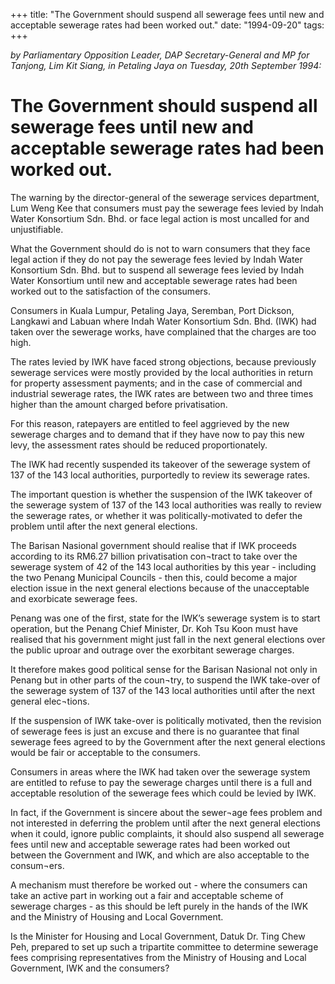 +++ 
title: "The Government should suspend all sewerage fees until new and acceptable sewerage rates had been worked out."
date: "1994-09-20"
tags:
+++

_by Parliamentary Opposition Leader, DAP Secretary-General and MP for Tanjong, Lim Kit Siang, in Petaling Jaya on Tuesday, 20th September 1994:_

# The Government should suspend all sewerage fees until new and acceptable sewerage rates had been worked out.

The warning by the director-general of the sewerage services department, Lum Weng Kee that consumers must pay the sewerage fees levied by Indah Water Konsortium Sdn. Bhd. or face legal action is most uncalled for and unjustifiable.</u>

What the Government should do is not to warn consumers that they face legal action if they do not pay the sewerage fees levied by Indah Water Konsortium Sdn. Bhd. but to suspend all sewerage fees levied by Indah Water Konsortium until new and acceptable sewerage rates had been worked out to the satisfaction of the consumers.

Consumers in Kuala Lumpur, Petaling Jaya, Seremban, Port Dickson, Langkawi and Labuan where Indah Water Konsortium Sdn. Bhd. (IWK) had taken over the sewerage works, have complained that the charges are too high.

The rates levied by IWK have faced strong objections, because previously sewerage services were mostly provided by the local authorities in return for property assessment payments; and in the case of commercial and industrial sewerage rates, the IWK rates are between two and three times higher than the amount charged before privatisation.

For this reason, ratepayers are entitled to feel aggrieved by the new sewerage charges and to demand that if they have now to pay this new levy, the assessment rates should be reduced proportionately.

The IWK had recently suspended its takeover of the sewerage system of 137 of the 143 local authorities, purportedly to review its sewerage rates.

The important question is whether the suspension of the IWK takeover of the sewerage system of 137 of the 143 local authorities was really to review the sewerage rates, or whether it was politically-motivated to defer the problem until after the next general elections.

The Barisan Nasional government should realise that if IWK proceeds according to its RM6.27 billion privatisation con¬tract to take over the sewerage system of 42 of the 143 local authorities by this year - including the two Penang Municipal Councils - then this, could become a major election issue in the next general elections because of the unacceptable and exorbicate sewerage fees.

Penang was one of the first, state for the IWK’s sewerage system is to start operation, but the Penang Chief Minister, Dr. Koh Tsu Koon must have realised that his government might just fall in the next general elections over the public uproar and outrage over the exorbitant sewerage charges.

It therefore makes good political sense for the Barisan Nasional not only in Penang but in other parts of the coun¬try, to suspend the IWK take-over of the sewerage system of 137 of the 143 local authorities until after the next general elec¬tions.

If the suspension of IWK take-over is politically motivated, then the revision of sewerage fees is just an excuse and there is no guarantee that final sewerage fees agreed to by the Government after the next general elections would be fair or acceptable to the consumers.

Consumers in areas where the IWK had taken over the sewerage system are entitled to refuse to pay the sewerage charges until there is a full and acceptable resolution of the sewerage fees which could be levied by IWK.

In fact, if the Government is sincere about the sewer¬age fees problem and not interested in deferring the problem until after the next general elections when it could, ignore public complaints, it should also suspend all sewerage fees until new and acceptable sewerage rates had been worked out between the Government and IWK, and which are also acceptable to the consum¬ers.

A mechanism must therefore be worked out - where the consumers can take an active part in working out    a fair and acceptable scheme of sewerage charges - as this should be left purely in the hands of the IWK and the Ministry of Housing and Local Government.

Is the Minister for Housing and Local Government, Datuk Dr. Ting Chew Peh, prepared to set up such    a tripartite committee to determine sewerage fees comprising representatives from the Ministry of Housing and Local Government, IWK and the consumers?
 
